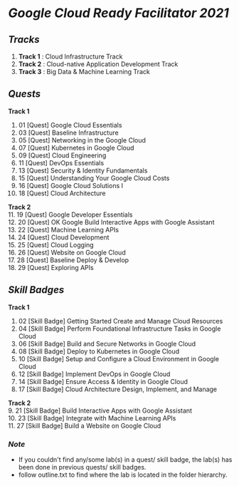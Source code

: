# ***Google Cloud Ready Facilitator 2021***

## *Tracks*
 1. **Track 1** : Cloud Infrastructure Track
 2. **Track 2** : Cloud-native Application Development Track
 3. **Track 3** : Big Data & Machine Learning Track

## *Quests*
**Track 1**  
 1. 01 [Quest] Google Cloud Essentials
 2. 03 [Quest] Baseline Infrastructure
 3. 05 [Quest] Networking in the Google Cloud
 4. 07 [Quest] Kubernetes in Google Cloud
 5. 09 [Quest] Cloud Engineering
 6. 11 [Quest] DevOps Essentials
 7. 13 [Quest] Security & Identity Fundamentals
 8. 15 [Quest] Understanding Your Google Cloud Costs
 9. 16 [Quest] Google Cloud Solutions I
 10. 18 [Quest] Cloud Architecture

**Track 2**  
 11. 19 [Quest] Google Developer Essentials  
 12. 20 [Quest] OK Google Build Interactive Apps with Google Assistant  
 13. 22 [Quest] Machine Learning APIs  
 14. 24 [Quest] Cloud Development  
 15. 25 [Quest] Cloud Logging  
 16. 26 [Quest] Website on Google Cloud  
 17. 28 [Quest] Baseline Deploy & Develop  
 18. 29 [Quest] Exploring APIs  


## *Skill Badges*
**Track 1**  
 1. 02 [Skill Badge] Getting Started Create and Manage Cloud Resources
 2. 04 [Skill Badge] Perform Foundational Infrastructure Tasks in Google Cloud
 3. 06 [Skill Badge] Build and Secure Networks in Google Cloud
 4. 08 [Skill Badge] Deploy to Kubernetes in Google Cloud
 5. 10 [Skill Badge] Setup and Configure a Cloud Environment in Google Cloud
 6. 12 [Skill Badge] Implement DevOps in Google Cloud
 7. 14 [Skill Badge] Ensure Access & Identity in Google Cloud
 8. 17 [Skill Badge] Cloud Architecture Design, Implement, and Manage

**Track 2**  
 9. 21 [Skill Badge] Build Interactive Apps with Google Assistant  
 10. 23 [Skill Badge] Integrate with Machine Learning APIs  
 11. 27 [Skill Badge] Build a Website on Google Cloud  

### *Note*
 - If you couldn't find any/some lab(s) in a quest/ skill badge, the lab(s) has been done in previous quests/ skill badges.
 - follow outline.txt to find where the lab is located in the folder hierarchy.
